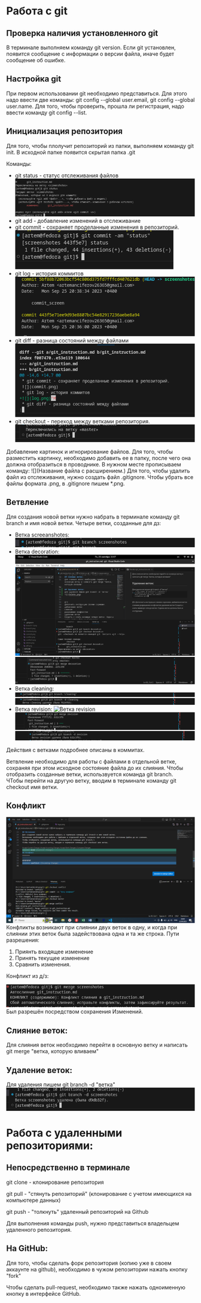 
# Работа с git
## Проверка наличия установленного git
В терминале выполняем команду git version. Если git установлен, появится сообщение с информации о версии файла, иначе будет сообщение об ошибке.
## Настройка git
При первом использовании git необходимо представиться. Для этого надо ввести две команды: git config --global user.email, git config --global user.name.
Для того, чтобы проверить, прошла ли регистрация, надо ввести команду git config --list.
## Инициализация репозитория
Для того, чтобы плолучит репозиторий из папки, выполняем команду git init. В исходной папке появится скрытая папка .git

Команды:
* git status - статус отслеживания файлов
![](status.png)
* git add - добавление изменений в отслеживание
* git commit - сохраняет проделанные изменения в репозиторий.
![](commit.png)
* git log - история коммитов
![](log.png)
* git diff - разница состояний между файлами
![](diff.png)
* git checkout - переход между ветками репозитория.
![](checkout.png)

Добавление картинок и игнорирование файлов. 
Для того, чтобы разместить картинку, необходимо добавить ее в папку, после чего она должна отобразиться в проводнике. В нужном месте прописываем команду: ![](Название файла с расширением.)
Для того, чтобы удалить файл из отслеживания, нужно создать файл .gitignore.
Чтобы убрать все файлы формата .png, в .gitignore пишем *.png.

## Ветвление
Для создания новой ветки нужно набрать в терминале команду git branch и имя новой ветки.
Четыре ветки, созданные для дз:
* Ветка screeanshotes:
![Ветка screenshotes](branch1.png)
* Ветка decoration:
![Ветка decoration](decoration_add.png)
![Ветка decoration](decoration_merged.png)
* Ветка cleaning:
![Ветка cleaning](cleaning_add.png)
![Ветка cleaning](cleaning_rem.png)
* Ветка revision:
![Ветка revision](revision.png)
![Ветка revision](revision_merged.png)
![Ветка revision](revision_rem.png)

Действия с ветками подробнее описаны в коммитах.


Ветвление необходимо для работы с файлами в отдельной ветке, сохраняя при этом исходное состояние файла до их слияния.
Чтобы отобразить созданные ветки, использвуется команда git branch.\
ЧТобы перейти на другую ветку, вводим в терминале команду git checkout имя ветки. 

## Конфликт
![](conflict.png)
Конфликты возникают при слиянии двух веток в одну, и когда при слиянии этих веток была задействована одна и та же строка. 
Пути разрешения:
1. Приянть входящее изменение
2. Принять текущее изменение
3. Сравнить изменения.

Конфликт из д/з:

![](conflict1.png)
Был разрешён посредством сохранения Изменений.

## Слияние веток:
Для слияния веток необходимо перейти в основную ветку и написать git merge "ветка, которую вливаем"

## Удаление веток:
Для удаления пишем git branch -d "ветка"
![](delete.png)

# Работа с удаленными репозиториями:
## Непосредственно в терминале
git clone - клонирование репозитория

git pull - "стянуть репозиторий" (клонирование с учетом имеющихся на компьютере данных)

git push - "толкнуть" удаленный репозиторий на Github

Для выполнения команды push, нужно представиться владельцем удаленного репозитория. 

## На GitHub:

Для того, чтобы сделать форк репозитория (копию уже в своем аккаунте на github), необходимо в чужом репозитории нажать кнопку "fork"

 Чтобы сделать pull-request, необходимо также нажать одноименную кнопку в интерфейсе GitHub. 